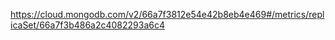 https://cloud.mongodb.com/v2/66a7f3812e54e42b8eb4e469#/metrics/replicaSet/66a7f3b486a2c4082293a6c4


